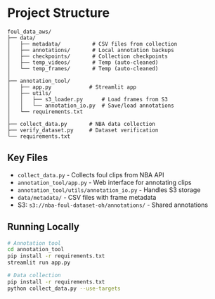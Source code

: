 # Project Structure

```
foul_data_aws/
├── data/
│   ├── metadata/          # CSV files from collection
│   ├── annotations/       # Local annotation backups
│   ├── checkpoints/       # Collection checkpoints
│   ├── temp_videos/       # Temp (auto-cleaned)
│   └── temp_frames/       # Temp (auto-cleaned)
│
├── annotation_tool/
│   ├── app.py            # Streamlit app
│   ├── utils/
│   │   ├── s3_loader.py      # Load frames from S3
│   │   └── annotation_io.py  # Save/load annotations
│   └── requirements.txt
│
├── collect_data.py       # NBA data collection
├── verify_dataset.py     # Dataset verification
└── requirements.txt
```

## Key Files

- `collect_data.py` - Collects foul clips from NBA API
- `annotation_tool/app.py` - Web interface for annotating clips
- `annotation_tool/utils/annotation_io.py` - Handles S3 storage
- `data/metadata/` - CSV files with frame metadata
- S3: `s3://nba-foul-dataset-oh/annotations/` - Shared annotations

## Running Locally

```bash
# Annotation tool
cd annotation_tool
pip install -r requirements.txt
streamlit run app.py

# Data collection
pip install -r requirements.txt
python collect_data.py --use-targets
```
